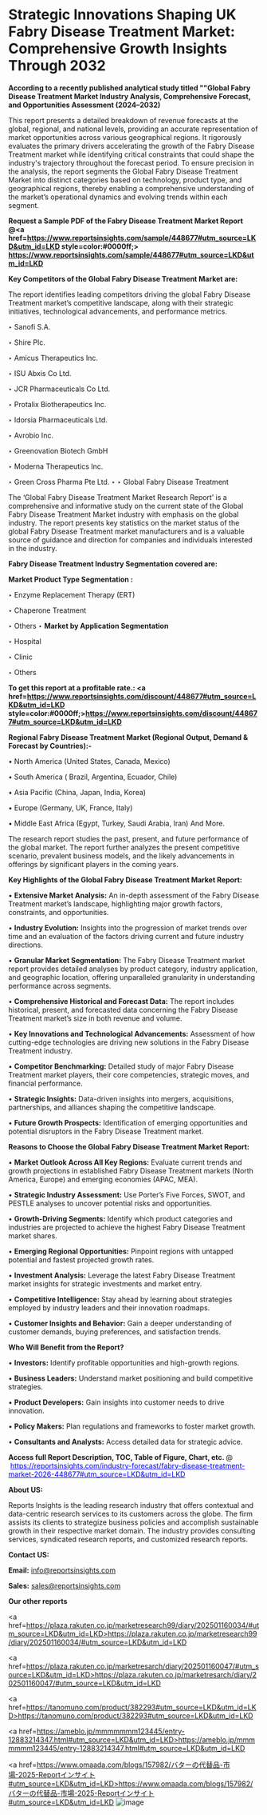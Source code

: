 # Strategic Innovations Shaping UK Fabry Disease Treatment Market: Comprehensive Growth Insights Through 2032

<strong>According to a recently published analytical study titled ""Global Fabry Disease Treatment Market Industry Analysis, Comprehensive Forecast, and Opportunities Assessment (2024–2032)</strong>

This report presents a detailed breakdown of revenue forecasts at the global, regional, and national levels, providing an accurate representation of market opportunities across various geographical regions. It rigorously evaluates the primary drivers accelerating the growth of the Fabry Disease Treatment market while identifying critical constraints that could shape the industry's trajectory throughout the forecast period. To ensure precision in the analysis, the report segments the Global Fabry Disease Treatment Market into distinct categories based on technology, product type, and geographical regions, thereby enabling a comprehensive understanding of the market’s operational dynamics and evolving trends within each segment.

<strong>Request a Sample PDF of the Fabry Disease Treatment Market Report </strong><strong>@<a href=https://www.reportsinsights.com/sample/448677#utm_source=LKD&utm_id=LKD style=color:#0000ff;> https://www.reportsinsights.com/sample/448677#utm_source=LKD&utm_id=LKD</a></strong></font>

<strong>Key Competitors of the Global Fabry Disease Treatment Market are:</strong>

The report identifies leading competitors driving the global Fabry Disease Treatment market’s competitive landscape, along with their strategic initiatives, technological advancements, and performance metrics.

‣ Sanofi S.A.

‣ Shire Plc.

‣ Amicus Therapeutics Inc.

‣ ISU Abxis Co Ltd.

‣ JCR Pharmaceuticals Co Ltd.

‣ Protalix Biotherapeutics Inc.

‣ Idorsia Pharmaceuticals Ltd.

‣ Avrobio Inc.

‣ Greenovation Biotech GmbH

‣ Moderna Therapeutics Inc.

‣ Green Cross Pharma Pte Ltd.
‣ 
‣ Global Fabry Disease Treatment

The ‘Global Fabry Disease Treatment Market Research Report’ is a comprehensive and informative study on the current state of the Global Fabry Disease Treatment Market industry with emphasis on the global industry. The report presents key statistics on the market status of the global Fabry Disease Treatment market manufacturers and is a valuable source of guidance and direction for companies and individuals interested in the industry.

<strong>Fabry Disease Treatment Industry Segmentation covered are:</strong>

<strong>Market Product Type Segmentation :</strong>

‣ Enzyme Replacement Therapy (ERT)

‣ Chaperone Treatment

‣ Others
‣ 
<strong>Market by Application Segmentation</strong>

‣ Hospital

‣ Clinic

‣ Others

<strong>To get this report at a profitable rate.: <a href=https://www.reportsinsights.com/discount/448677#utm_source=LKD&utm_id=LKD style=color:#0000ff;>https://www.reportsinsights.com/discount/448677#utm_source=LKD&utm_id=LKD</a></strong></font>

<strong>Regional Fabry Disease Treatment Market (Regional Output, Demand &amp; Forecast by Countries):-</strong>

• North America (United States, Canada, Mexico)

• South America ( Brazil, Argentina, Ecuador, Chile)

• Asia Pacific (China, Japan, India, Korea)

• Europe (Germany, UK, France, Italy)

• Middle East Africa (Egypt, Turkey, Saudi Arabia, Iran) And More.

The research report studies the past, present, and future performance of the global market. The report further analyzes the present competitive scenario, prevalent business models, and the likely advancements in offerings by significant players in the coming years.

<strong>Key Highlights of the Global Fabry Disease Treatment Market Report:</strong>

• <strong>Extensive Market Analysis:</strong> An in-depth assessment of the Fabry Disease Treatment market’s landscape, highlighting major growth factors, constraints, and opportunities.

• <strong>Industry Evolution:</strong> Insights into the progression of market trends over time and an evaluation of the factors driving current and future industry directions.

• <strong>Granular Market Segmentation:</strong> The Fabry Disease Treatment market report provides detailed analyses by product category, industry application, and geographic location, offering unparalleled granularity in understanding performance across segments.

• <strong>Comprehensive Historical and Forecast Data:</strong> The report includes historical, present, and forecasted data concerning the Fabry Disease Treatment market’s size in both revenue and volume.

• <strong>Key Innovations and Technological Advancements:</strong> Assessment of how cutting-edge technologies are driving new solutions in the Fabry Disease Treatment industry.

• <strong>Competitor Benchmarking:</strong> Detailed study of major Fabry Disease Treatment market players, their core competencies, strategic moves, and financial performance.

• <strong>Strategic Insights:</strong> Data-driven insights into mergers, acquisitions, partnerships, and alliances shaping the competitive landscape.

• <strong>Future Growth Prospects:</strong> Identification of emerging opportunities and potential disruptors in the Fabry Disease Treatment market.

<strong>Reasons to Choose the Global Fabry Disease Treatment Market Report:</strong>

• <strong>Market Outlook Across All Key Regions:</strong> Evaluate current trends and growth projections in established Fabry Disease Treatment markets (North America, Europe) and emerging economies (APAC, MEA).

• <strong>Strategic Industry Assessment:</strong> Use Porter’s Five Forces, SWOT, and PESTLE analyses to uncover potential risks and opportunities.

• <strong>Growth-Driving Segments:</strong> Identify which product categories and industries are projected to achieve the highest Fabry Disease Treatment market shares.

• <strong>Emerging Regional Opportunities:</strong> Pinpoint regions with untapped potential and fastest projected growth rates.

• <strong>Investment Analysis:</strong> Leverage the latest Fabry Disease Treatment market insights for strategic investments and market entry.

• <strong>Competitive Intelligence:</strong> Stay ahead by learning about strategies employed by industry leaders and their innovation roadmaps.

• <strong>Customer Insights and Behavior:</strong> Gain a deeper understanding of customer demands, buying preferences, and satisfaction trends.

<strong>Who Will Benefit from the Report?</strong>

• <strong>Investors:</strong> Identify profitable opportunities and high-growth regions.

• <strong>Business Leaders:</strong> Understand market positioning and build competitive strategies.

• <strong>Product Developers:</strong> Gain insights into customer needs to drive innovation.

• <strong>Policy Makers:</strong> Plan regulations and frameworks to foster market growth.

• <strong>Consultants and Analysts:</strong> Access detailed data for strategic advice.
</ul>
<strong>Access full Report Description, TOC, Table of Figure, Chart, etc. </strong>@  <a href=https://reportsinsights.com/industry-forecast/fabry-disease-treatment-market-2026-448677#utm_source=LKD&utm_id=LKD style=color:#0000ff;>https://reportsinsights.com/industry-forecast/fabry-disease-treatment-market-2026-448677#utm_source=LKD&utm_id=LKD</a></font>

<strong><strong>About US</strong>:</strong>

Reports Insights is the leading research industry that offers contextual and data-centric research services to its customers across the globe. The firm assists its clients to strategize business policies and accomplish sustainable growth in their respective market domain. The industry provides consulting services, syndicated research reports, and customized research reports.

<strong>Contact US:</strong>

<p class=""""><b>Email:</b> <a href=mailto:info@reportsinsights.com>info@reportsinsights.com</a></p>
<p class=""""><b>Sales:</b> <a href=mailto:sales@reportsinsights.com>sales@reportsinsights.com</a></p>

<strong>Our other reports</strong>

<a href=https://plaza.rakuten.co.jp/marketresearch99/diary/202501160034/#utm_source=LKD&utm_id=LKD>https://plaza.rakuten.co.jp/marketresearch99/diary/202501160034/#utm_source=LKD&utm_id=LKD</a>

<a href=https://plaza.rakuten.co.jp/marketresarch/diary/202501160047/#utm_source=LKD&utm_id=LKD>https://plaza.rakuten.co.jp/marketresarch/diary/202501160047/#utm_source=LKD&utm_id=LKD</a>

<a href=https://tanomuno.com/product/382293#utm_source=LKD&utm_id=LKD>https://tanomuno.com/product/382293#utm_source=LKD&utm_id=LKD</a>

<a href=https://ameblo.jp/mmmmmmm123445/entry-12883214347.html#utm_source=LKD&utm_id=LKD>https://ameblo.jp/mmmmmmm123445/entry-12883214347.html#utm_source=LKD&utm_id=LKD</a>

<a href=https://www.omaada.com/blogs/157982/バターの代替品-市場-2025-Reportインサイト#utm_source=LKD&utm_id=LKD>https://www.omaada.com/blogs/157982/バターの代替品-市場-2025-Reportインサイト#utm_source=LKD&utm_id=LKD</a>
![image](https://github.com/user-attachments/assets/b7dfec33-ae78-4685-a9cf-8ce2a1fe8f09)

